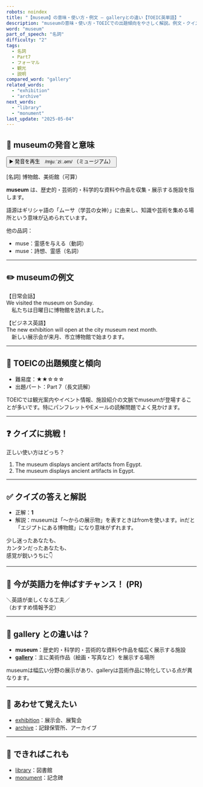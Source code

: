 ```yaml
---
robots: noindex
title: "【museum】の意味・使い方・例文 ― galleryとの違い【TOEIC英単語】"
description: "museumの意味・使い方・TOEICでの出題傾向をやさしく解説。例文・クイズ付きでgalleryとの違いもわかりやすく学べます。"
word: "museum"
part_of_speech: "名詞"
difficulty: "2"
tags:
  - 名詞
  - Part7
  - フォーマル
  - 観光
  - 説明
compared_word: "gallery"
related_words:
  - "exhibition"
  - "archive"
next_words:
  - "library"
  - "monument"
last_update: "2025-05-04"
---
```


## 🔰 museumの発音と意味

<button class="play-audio" onclick="playTTS('museum')">
  <span class="play-audio-main">
    ▶️ 発音を再生　/mjuːˈziː.əm/
  </span>
  <span class="play-audio-sub">
    （ミュージアム）
  </span>
</button>

[名詞] 博物館、美術館（可算）

**museum** は、歴史的・芸術的・科学的な資料や作品を収集・展示する施設を指します。

語源はギリシャ語の「ムーサ（学芸の女神）」に由来し、知識や芸術を集める場所という意味が込められています。

他の品詞：  
- muse：霊感を与える（動詞）
- muse：詩想、霊感（名詞）

---

## ✏️ museumの例文

【日常会話】  
We visited the museum on Sunday.  
　私たちは日曜日に博物館を訪れました。

【ビジネス英語】  
The new exhibition will open at the city museum next month.  
　新しい展示会が来月、市立博物館で始まります。

---

## 🎯 TOEICの出題頻度と傾向

- 難易度：★★☆☆☆
- 出題パート：Part 7（長文読解）

TOEICでは観光案内やイベント情報、施設紹介の文脈でmuseumが登場することが多いです。特にパンフレットやEメールの読解問題でよく見かけます。

---

## ❓ クイズに挑戦！

正しい使い方はどっち？

1. The museum displays ancient artifacts from Egypt.  
2. The museum displays ancient artifacts in Egypt.

---

## ✅ クイズの答えと解説

- 正解：**1**
- 解説：museumは「～からの展示物」を表すときはfromを使います。inだと「エジプトにある博物館」になり意味がずれます。

少し迷ったあなたも、  
カンタンだったあなたも、  
感覚が鋭いうちに👇️

---

## 🚀 今が英語力を伸ばすチャンス！ (PR)

<div class="info-center">
＼英語が楽しくなる工夫／<br>  
（おすすめ情報予定）
</div>

---

## 🤔  gallery との違いは？

- **museum**：歴史的・科学的・芸術的な資料や作品を幅広く展示する施設
- **[gallery](/word/gallery/)**：主に美術作品（絵画・写真など）を展示する場所

museumは幅広い分野の展示があり、galleryは芸術作品に特化している点が異なります。

---

## 🧩 あわせて覚えたい

- [exhibition](/word/exhibition/)：展示会、展覧会
- [archive](/word/archive/)：記録保管所、アーカイブ

---

## 📖 できればこれも

- [library](/word/library/)：図書館
- [monument](/word/monument/)：記念碑

<!-- cvid: aid06_bid25 -->
